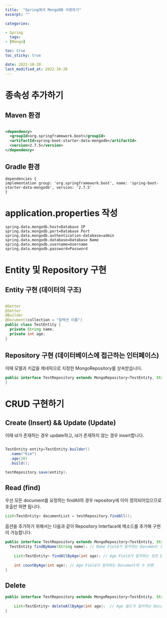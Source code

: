 ```yaml
---
title:  "Spring에서 MongoDB 사용하기"
excerpt: ""

categories:

- Spring
  tags:
- [Mongo]

toc: true
toc_sticky: true

date: 2022-10-20
last_modified_at: 2022-10-20
---
```


# 종속성 추가하기

## Maven 환경

```xml

<dependency>
  <groupId>org.springframework.boot</groupId>
  <artifactId>spring-boot-starter-data-mongodb</artifactId>
  <version>2.7.5</version>
</dependency>

```

## Gradle 환경

```properties
dependencies {
implementation group: 'org.springframework.boot', name: 'spring-boot-starter-data-mongodb', version: '2.7.5'
}
```

# application.properties 작성

```properties
spring.data.mongodb.host=Database IP
spring.data.mongodb.port=Database Port
spring.data.mongodb.authentication-database=admin
spring.data.mongodb.database=Database Name
spring.data.mongodb.username=Username
spring.data.mongodb.password=Password
```

# Entity 및 Repository 구현

## Entity 구현 (데이터의 구조)

```java

@Getter
@Setter
@Builder
@Document(collection = "컬렉션 이름")
public class TestEntity {
  private String name;
  private int age;
}
```

## Repository 구현 (데이터베이스에 접근하는 인터페이스)

이때 모델과 키값을 제네릭으로 지정한 MongoRepository를 상속받습니다.

```java
public interface TestRepository extends MongoRepository<TestEntity, String> {
}
```

# CRUD 구현하기

## Create (Insert) && Update (Update)

이때 id가 존재하는 경우 update하고, id가 존재하지 않는 경우 insert합니다.

```java

TestEntity entity=TestEntity.builder()
  .name("Kim")
  .age(20)
  .build();

testRepository.save(entity);
```

## Read (find)

우선 모든 document를 요청하는 findAll의 경우 repository에 이미 정의되어있으므로 호출만 하면 됩니다.

```java
List<TestEntity> documentList = testRepository.findAll();
```

옵션을 추가하기 위해서는 다음과 같이 Repository Interface에 메소드를 추가해 구현이 가능합니다.

```java
public interface TestRepository extends MongoRepository<TestEntity, String> {
  TestEntity findByName(String name); // Name Field가 일치하는 Document 찾기
  
    List<TestEntity> findAllByAge(int age); // Age Field가 일치하는 모든 Document 찾기
  
    int countByAge(int age); // Age Field가 일치하는 Document의 수 반환
}
```

## Delete

```java
public interface TestRepository extends MongoRepository<TestEntity, String> {
    
    List<TestEntity> deleteAllByAge(int age);  // Age 필드가 일치하는 Document를 반환하고 제거
}
```